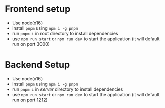 # Frontend setup

- Use node(x16)
- install `pnpm` using `npm i -g pnpm`
- run `pnpm i` in root directory to install dependencies
- use `npm run start` or `npm run dev` to start the application (it will default run on port 3000)

# Backend Setup

- Use node(x16)
- install `pnpm` using `npm i -g pnpm`
- run `pnpm i` in _server_ directory to install dependencies
- use `npm run start` or `npm run dev` to start the application (it will default run on port 1212)

